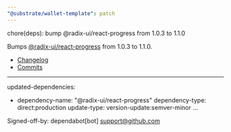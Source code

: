 ```yaml
---
"@substrate/wallet-template": patch
---
```


chore(deps): bump @radix-ui/react-progress from 1.0.3 to 1.1.0

Bumps [@radix-ui/react-progress](https://github.com/radix-ui/primitives) from 1.0.3 to 1.1.0.
- [Changelog](https://github.com/radix-ui/primitives/blob/main/release-process.md)
- [Commits](https://github.com/radix-ui/primitives/commits)

---
updated-dependencies:
- dependency-name: "@radix-ui/react-progress"
  dependency-type: direct:production
  update-type: version-update:semver-minor
...

Signed-off-by: dependabot[bot] <support@github.com>
